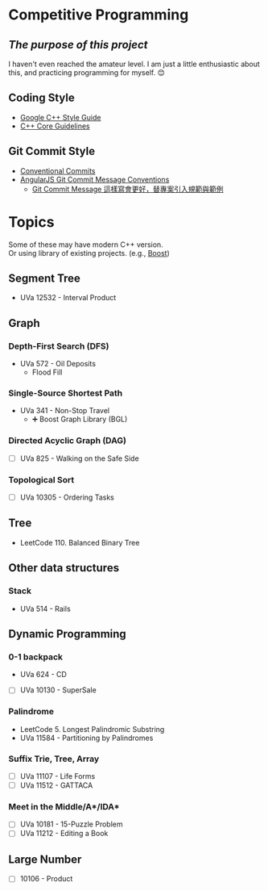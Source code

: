 # Competitive Programming

## *The purpose of this project*

I haven't even reached the amateur level.
I am just a little enthusiastic about this, and practicing programming for myself. 😊

## Coding Style

- [Google C++ Style Guide](https://google.github.io/styleguide/cppguide.html)
- [C++ Core Guidelines](https://github.com/isocpp/CppCoreGuidelines/blob/master/CppCoreGuidelines.md)

## Git Commit Style

- [Conventional Commits](https://www.conventionalcommits.org/en/v1.0.0/)
- [AngularJS Git Commit Message Conventions](https://docs.google.com/document/d/1QrDFcIiPjSLDn3EL15IJygNPiHORgU1_OOAqWjiDU5Y/edit#heading=h.greljkmo14y0)
    - [Git Commit Message 這樣寫會更好，替專案引入規範與範例](https://wadehuanglearning.blogspot.com/2019/05/commit-commit-commit-why-what-commit.html)

# Topics

Some of these may have modern C++ version.  
Or using library of existing projects. (e.g., [Boost](https://www.boost.org/))

## Segment Tree

- UVa 12532 - Interval Product

## Graph

### Depth-First Search (DFS)

- UVa 572 - Oil Deposits
    - Flood Fill

### Single-Source Shortest Path

- UVa 341 - Non-Stop Travel
    - ➕ Boost Graph Library (BGL)

### Directed Acyclic Graph (DAG)

- [ ] UVa 825 - Walking on the Safe Side

### Topological Sort

- [ ] UVa 10305 - Ordering Tasks

## Tree

- LeetCode 110. Balanced Binary Tree

## Other data structures

### Stack

- UVa 514 - Rails

## Dynamic Programming

### 0-1 backpack

- UVa 624 - CD
- [ ] UVa 10130 - SuperSale

### Palindrome

- LeetCode 5. Longest Palindromic Substring
- UVa 11584 - Partitioning by Palindromes

### Suffix Trie, Tree, Array

- [ ] UVa 11107 - Life Forms
- [ ] UVa 11512 - GATTACA

### Meet in the Middle/A*/IDA*

- [ ] UVa 10181 - 15-Puzzle Problem
- [ ] UVa 11212 - Editing a Book

## Large Number

- [ ] 10106 - Product